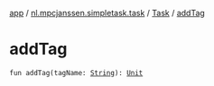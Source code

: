 [app](../../index.md) / [nl.mpcjanssen.simpletask.task](../index.md) / [Task](index.md) / [addTag](.)

# addTag

`fun addTag(tagName: `[`String`](https://kotlinlang.org/api/latest/jvm/stdlib/kotlin/-string/index.html)`): `[`Unit`](https://kotlinlang.org/api/latest/jvm/stdlib/kotlin/-unit/index.html)